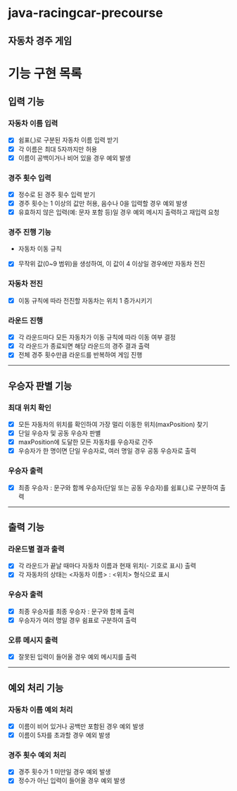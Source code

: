 # java-racingcar-precourse

자동차 경주 게임
---

# 기능 구현 목록

## 입력 기능

### 자동차 이름 입력

- [X] 쉼표(,)로 구분된 자동차 이름 입력 받기
- [X] 각 이름은 최대 5자까지만 허용
- [X] 이름이 공백이거나 비어 있을 경우 예외 발생

### 경주 횟수 입력

- [X] 정수로 된 경주 횟수 입력 받기
- [X] 경주 횟수는 1 이상의 값만 허용, 음수나 0을 입력할 경우 예외 발생
- [X] 유효하지 않은 입력(예: 문자 포함 등)일 경우 예외 메시지 출력하고 재입력 요청

### 경주 진행 기능

- 자동차 이동 규칙
- [X] 무작위 값(0~9 범위)을 생성하여, 이 값이 4 이상일 경우에만 자동차 전진

### 자동차 전진

- [X] 이동 규칙에 따라 전진할 자동차는 위치 1 증가시키기

### 라운드 진행

- [X] 각 라운드마다 모든 자동차가 이동 규칙에 따라 이동 여부 결정
- [X] 각 라운드가 종료되면 해당 라운드의 경주 결과 출력
- [X] 전체 경주 횟수만큼 라운드를 반복하여 게임 진행

---

## 우승자 판별 기능

### 최대 위치 확인

- [X] 모든 자동차의 위치를 확인하여 가장 멀리 이동한 위치(maxPosition) 찾기
- [X] 단일 우승자 및 공동 우승자 판별
- [X] maxPosition에 도달한 모든 자동차를 우승자로 간주
- [X] 우승자가 한 명이면 단일 우승자로, 여러 명일 경우 공동 우승자로 출력

### 우승자 출력

- [X] 최종 우승자 : 문구와 함께 우승자(단일 또는 공동 우승자)를 쉼표(,)로 구분하여 출력

---

## 출력 기능

### 라운드별 결과 출력

- [X] 각 라운드가 끝날 때마다 자동차 이름과 현재 위치(- 기호로 표시) 출력
- [X] 각 자동차의 상태는 <자동차 이름> : <위치> 형식으로 표시

### 우승자 출력

- [X] 최종 우승자를 최종 우승자 : 문구와 함께 출력
- [X] 우승자가 여러 명일 경우 쉼표로 구분하여 출력

### 오류 메시지 출력

- [X] 잘못된 입력이 들어올 경우 예외 메시지를 출력

---

## 예외 처리 기능

### 자동차 이름 예외 처리

- [X] 이름이 비어 있거나 공백만 포함된 경우 예외 발생
- [X] 이름이 5자를 초과할 경우 예외 발생

### 경주 횟수 예외 처리

- [X] 경주 횟수가 1 미만일 경우 예외 발생
- [X] 정수가 아닌 입력이 들어올 경우 예외 발생
